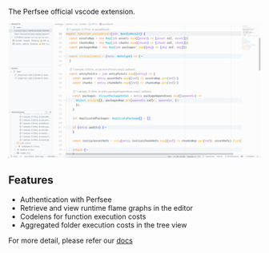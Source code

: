 The Perfsee official vscode extension.

![extension](./images/vscode-codelens.png)

## Features

- Authentication with Perfsee
- Retrieve and view runtime flame graphs in the editor
- Codelens for function execution costs
- Aggregated folder execution costs in the tree view

For more detail, please refer our [docs](https://perfsee.com/docs)
